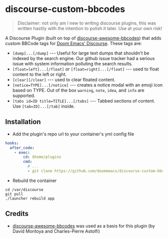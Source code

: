 # discourse-custom-bbcodes

> Disclaimer: not only am I new to writing discourse plugins, this was written hastily with the intention to polish it later. Use at your own risk!

A Discourse Plugin (built on top of [discourse-awesome-bbcodes]) that adds
custom BBCode tags for [Doom Emacs' Discourse](//discourse.doomemacs.org). These
tags are:

- `[dump]...[/dump]` --- Useful for large text dumps that shouldn't be indexed
  by the search engine. Our github issue tracker had a serious issue with system
  information polluting the search results.
- `[float=left]...[/float]` or `[float=right]...[/float]` --- used to float
  content to the left or right.
- `[clear][/clear]` --- used to clear floated content.
- `[notice=TYPE]...[/notice]` --- creates a notice modal with an emoji icon based on TYPE. Out of the box `warning`, `note`, `idea`, and `info` are supported.
- `[tabs id=ID title=TITLE]...[/tabs]` --- Tabbed sections of content. Use `[tab=ID]...[/tab]` inside.

## Installation

* Add the plugin's repo url to your container's yml config file

```yml
hooks:
  after_code:
    - exec:
        cd: $home/plugins
        cmd:
          # ...
          - git clone https://github.com/doomemacs/discourse-custom-bbcodes.git
```

* Rebuild the container

```
cd /var/discourse
git pull
./launcher rebuild app
```

## Credits

+ [discourse-awesome-bbcodes] was used as a basis for this plugin (by David Montoya and Charles-Pierre Astolfi)


[discourse-awesome-bbcodes]: https://github.com/rux-pizza/discourse-awesome-bbcodes
